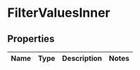 

# FilterValuesInner


## Properties

| Name | Type | Description | Notes |
|------------ | ------------- | ------------- | -------------|



